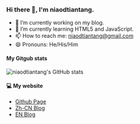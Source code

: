 ### Hi there 👋, I'm niaodtiantang. 

- 🔭 I’m currently working on my blog.
- 🌱 I’m currently learning HTML5 and JavaScript.
- 📫 How to reach me: [niaodtiantang@gmail.com](mailto:niaodtiantang@gmail.com)
- 😄 Pronouns: He/His/Him
<!--
**niaodtiantang/niaodtiantang** is a ✨ _special_ ✨ repository because its `README.md` (this file) appears on your GitHub profile.

Here are some ideas to get you started:

- 🔭 I’m currently working on ...
- 🌱 I’m currently learning ...
- 👯 I’m looking to collaborate on ...
- 🤔 I’m looking for help with ...
- 💬 Ask me about ...
- 📫 How to reach me: ...
- 😄 Pronouns: ...
- ⚡ Fun fact: ...
-->
#### My Gitgub stats
![niaodtiantang's GitHub stats](https://github-readme-stats.vercel.app/api?username=niaodtiantang&hide=contribs,prs)
#### 💻 My website
- [Github Page](https://niaodtiantang.github.io)
- [Zh-CN Blog](https://niaodtiantang.com)
- [EN Blog](https://i.niaodtiantang.com/en)
